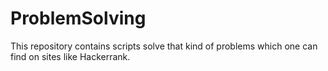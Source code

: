 # ProblemSolving

This repository contains scripts solve that kind of problems which one can find on sites like Hackerrank.